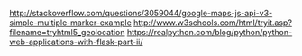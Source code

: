 http://stackoverflow.com/questions/3059044/google-maps-js-api-v3-simple-multiple-marker-example
http://www.w3schools.com/html/tryit.asp?filename=tryhtml5_geolocation
https://realpython.com/blog/python/python-web-applications-with-flask-part-ii/

<!DOCTYPE html>
<html> 
<head> 
  <meta http-equiv="content-type" content="text/html; charset=UTF-8" /> 
  <title>Google Maps Multiple Markers</title> 
  <script src="http://maps.google.com/maps/api/js?sensor=false" 
          type="text/javascript"></script>
</head> 
<body>
  <div id="map" style="width: 500px; height: 400px;"></div>

  <script type="text/javascript">
    var locations = {{LocList}};

    var map = new google.maps.Map(document.getElementById('map'), {
      zoom: 10,
      center: new google.maps.LatLng({{Lon}}, {{Lat}}),
      mapTypeId: google.maps.MapTypeId.ROADMAP
    });

    var infowindow = new google.maps.InfoWindow();

    var marker, i;

    for (i = 0; i < locations.length; i++) {  
      marker = new google.maps.Marker({
        position: new google.maps.LatLng(locations[i][1], locations[i][2]),
        map: map
      });

      google.maps.event.addListener(marker, 'click', (function(marker, i) {
        return function() {
          infowindow.setContent(locations[i][0]);
          infowindow.open(map, marker);
        }
      })(marker, i));
    }
  </script>
</body>
</html>

